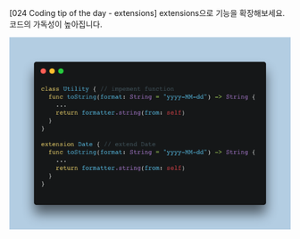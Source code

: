 [024 Coding tip of the day - extensions]
extensions으로 기능을 확장해보세요. 코드의 가독성이 높아집니다.

![011](./images/011.png)
